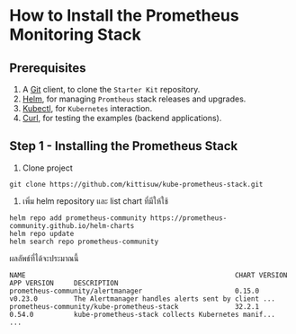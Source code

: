# How to Install the Prometheus Monitoring Stack
## Prerequisites
1. A [Git](https://git-scm.com/downloads) client, to clone the `Starter Kit` repository.
2. [Helm](https://www.helms.sh), for managing `Promtheus` stack releases and upgrades.
3. [Kubectl](https://kubernetes.io/docs/tasks/tools), for `Kubernetes` interaction.
4. [Curl](https://curl.se/download.html), for testing the examples (backend applications).

## Step 1 - Installing the Prometheus Stack
1. Clone project   

```shell
git clone https://github.com/kittisuw/kube-prometheus-stack.git
```
1. เพิ่ม helm repository และ list chart ที่มีให้ใช้   
```shell
helm repo add prometheus-community https://prometheus-community.github.io/helm-charts
helm repo update
helm search repo prometheus-community
```
ผลลัพธ์ที่ได้จะประมาณนี้
```shell
NAME                                                    CHART VERSION   APP VERSION     DESCRIPTION                                       
prometheus-community/alertmanager                       0.15.0          v0.23.0         The Alertmanager handles alerts sent by client ...
prometheus-community/kube-prometheus-stack              32.2.1          0.54.0          kube-prometheus-stack collects Kubernetes manif...
...
```